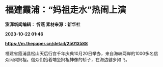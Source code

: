 # 福建霞浦：“妈祖走水”热闹上演
**澎湃新闻编辑： 忻燕 素材来源：新华社**

**2023-10-22 01:46**

**https://m.thepaper.cn/detail/25013588**

福建省霞浦县松山天后行宫千年庆典10月20日举办，来自海峡两岸的1000多名信众同谒妈祖。信众们抬着端坐妈祖神像的轿子，在海边健步如飞。